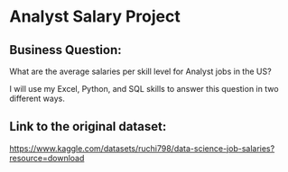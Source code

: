 # Analyst Salary Project

## Business Question:

What are the average salaries per skill level for Analyst jobs in the US?

I will use my Excel, Python, and SQL skills to answer this question in two different ways.

## Link to the original dataset:

https://www.kaggle.com/datasets/ruchi798/data-science-job-salaries?resource=download